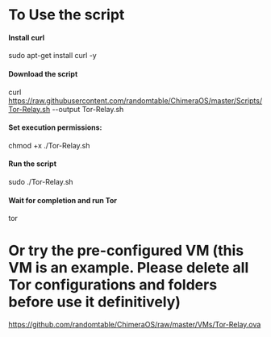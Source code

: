 # To Use the script

#### Install curl
sudo apt-get install curl -y

#### Download the script
curl https://raw.githubusercontent.com/randomtable/ChimeraOS/master/Scripts/Tor-Relay.sh --output Tor-Relay.sh

#### Set execution permissions:
chmod +x ./Tor-Relay.sh

#### Run the script
sudo ./Tor-Relay.sh

#### Wait for completion and run Tor
tor

# Or try the pre-configured VM (this VM is an example. Please delete all Tor configurations and folders before use it definitively)
https://github.com/randomtable/ChimeraOS/raw/master/VMs/Tor-Relay.ova
